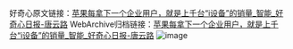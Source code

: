 好奇心原文链接：[苹果每拿下一个企业用户，就是上千台“i设备”的销量_智能_好奇心日报-唐云路](https://www.qdaily.com/articles/3441.html)
WebArchive归档链接：[苹果每拿下一个企业用户，就是上千台“i设备”的销量_智能_好奇心日报-唐云路](http://web.archive.org/web/20190623152227/https://www.qdaily.com/articles/3441.html)
![image](http://ww3.sinaimg.cn/large/007d5XDply1g3vaws02vlj30u02va1kx)